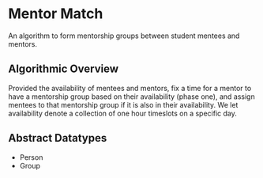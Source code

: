 # Mentor Match

An algorithm to form mentorship groups between student mentees and mentors.

## Algorithmic Overview
Provided the availability of mentees and mentors, fix a time for a mentor to have a mentorship group based on their availability (phase one), and assign mentees to that mentorship group if it is also in their availability. We let availability denote a collection of one hour timeslots on a specific day.

## Abstract Datatypes
- Person
- Group